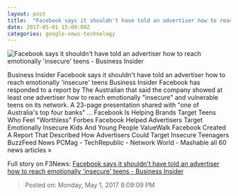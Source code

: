```yaml
---
layout: post
title:  "Facebook says it shouldn't have told an advertiser how to reach emotionally 'insecure' teens - Business Insider"
date: 2017-05-01 15:09:09Z
categories: google-news-technology
---
```


![Facebook says it shouldn't have told an advertiser how to reach emotionally 'insecure' teens - Business Insider](http://static5.businessinsider.com/image/590748d72f6ae41a008b57e4-1190-625/facebook-says-it-shouldnt-have-told-an-advertiser-how-to-reach-emotionally-insecure-teens.jpg)

Business Insider Facebook says it shouldn't have told an advertiser how to reach emotionally 'insecure' teens Business Insider Facebook has responded to a report by The Australian that said the company showed at least one advertiser how to reach emotionally "insecure" and vulnerable teens on its network. A 23-page presentation shared with "one of Australia's top four banks" ... Facebook Is Helping Brands Target Teens Who Feel "Worthless" Forbes Facebook Helped Advertisers Target Emotionally Insecure Kids And Young People ValueWalk Facebook Created A Report That Described How Advertisers Could Target Insecure Teenagers BuzzFeed News PCMag - TechRepublic - Network World - Mashable all 60 news articles »


Full story on F3News: [Facebook says it shouldn't have told an advertiser how to reach emotionally 'insecure' teens - Business Insider](http://www.f3nws.com/n/ZCuWXH)

> Posted on: Monday, May 1, 2017 8:09:09 PM
